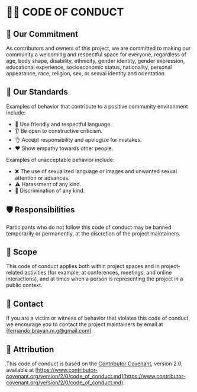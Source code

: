 # :guardsman: **CODE OF CONDUCT**

## :handshake: **Our Commitment**
As contributors and owners of this project, we are committed to making our community a welcoming and respectful space for everyone, regardless of age, body shape, disability, ethnicity, gender identity, gender expression, educational experience, socioeconomic status, nationality, personal appearance, race, religion, sex, or sexual identity and orientation.

## :memo: **Our Standards**
Examples of behavior that contribute to a positive community environment include:
- :speech_balloon: Use friendly and respectful language.
- :ear: Be open to constructive criticism.
- :ok_hand: Accept responsibility and apologize for mistakes.
- :heart: Show empathy towards other people.

Examples of unacceptable behavior include:
- :x: The use of sexualized language or images and unwanted sexual attention or advances.
- :warning: Harassment of any kind.
- :no_entry_sign: Discrimination of any kind.

## :shield: **Responsibilities**
Participants who do not follow this code of conduct may be banned temporarily or permanently, at the discretion of the project maintainers.

## :bookmark_tabs: **Scope**
This code of conduct applies both within project spaces and in project-related activities (for example, at conferences, meetings, and online interactions), and at times when a person is representing the project in a public context.

## :email: **Contact**
If you are a victim or witness of behavior that violates this code of conduct, we encourage you to contact the project maintainers by email at [fernando.brayan.m.g@gmail.com].

## :book: **Attribution**
This code of conduct is based on the [Contributor Covenant](https://www.contributor-covenant.org/), version 2.0, available at [https://www.contributor-covenant.org/version/2/0/code_of_conduct.md](https://www.contributor-covenant.org/version/2/0/code_of_conduct.md).
